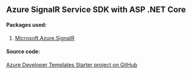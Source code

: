 ## Azure SignalR Service SDK with ASP .NET Core

#### Packages used:
1. [Microsoft.Azure.SignalR](https://www.nuget.org/packages/Microsoft.Azure.SignalR/)

#### Source code:

[Azure Developer Templates Starter project on GitHub](https://github.com/Daniel-Krzyczkowski/AzureDeveloperTemplates/tree/feature/azure-web-api-starter-project/src/azure-asp-net-core-starter-template/AzureDeveloperTemplates.Starter)